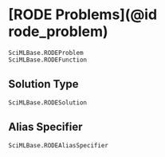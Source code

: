 # [RODE Problems](@id rode_problem)

```@docs
SciMLBase.RODEProblem
SciMLBase.RODEFunction
```

## Solution Type

```@docs
SciMLBase.RODESolution
```

## Alias Specifier

```@docs
SciMLBase.RODEAliasSpecifier
```